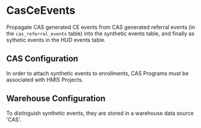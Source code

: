 # CasCeEvents

Propagate CAS generated CE events from CAS generated  referral events
(in the `cas_referral_events` table) into the synthetic events table, and
finally as sythetic events in the HUD events table.

## CAS Configuration

In order to attach synthetic events to enrollments, CAS Programs must be
associated with HMIS Projects.

## Warehouse Configuration

To distinguish synthetic events, they are stored in a warehouse data source
'CAS'.